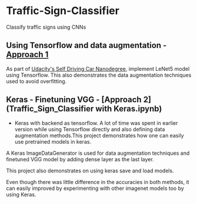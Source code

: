 # Traffic-Sign-Classifier 

Classify traffic signs using CNNs

## Using Tensorflow and data augmentation - [Approach 1](Traffic_Sign_Classifier.ipynb)

As part of [Udacity's Self Driving Car Nanodegree](https://www.udacity.com/course/self-driving-car-engineer-nanodegree--nd013), implement LeNet5 model using Tensorflow. This also demonstrates the data augmentation techniques used to avoid overfitting.

## Keras - Finetuning VGG - [Approach 2](Traffic_Sign_Classifier with Keras.ipynb)
 - Keras with backend as tensorflow.
A lot of time was spent in earlier version while using Tensorflow directly and also defining data augmentation methods.This project demonstrates how one can easily use pretrained models in keras.

A Keras ImageDataGenerator is used for data augmentation techniques and finetuned VGG model by adding dense layer as the last layer.

This project also demonstrates on using keras save and load models.

Even though there was little difference in the accuracies in both methods, it can easily improved by experimenting with other imagenet models too by using Keras.

